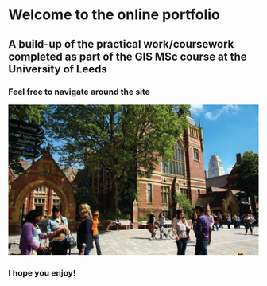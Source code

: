 # Welcome to the online portfolio
## A build-up of the practical work/coursework completed as part of the GIS MSc course at the University of Leeds
### Feel free to navigate around the site 
![alt text](Leeds.jpg)
### I hope you enjoy!

